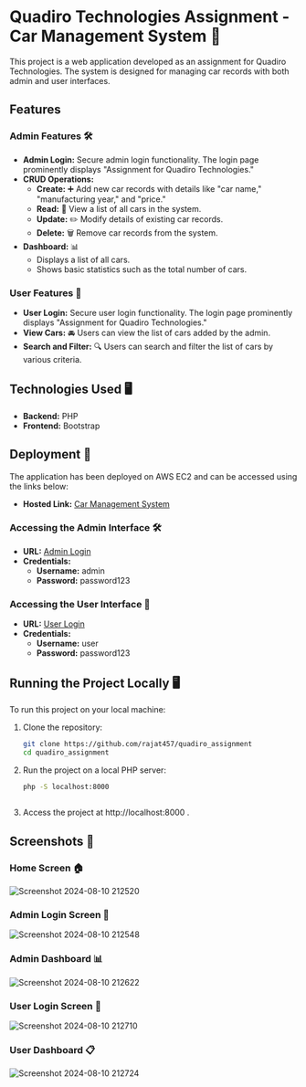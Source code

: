 # Quadiro Technologies Assignment - Car Management System 🚗

This project is a web application developed as an assignment for Quadiro Technologies. The system is designed for managing car records with both admin and user interfaces.

## Features

### Admin Features 🛠️
- **Admin Login:** Secure admin login functionality. The login page prominently displays "Assignment for Quadiro Technologies."
- **CRUD Operations:** 
  - **Create:** ➕ Add new car records with details like "car name," "manufacturing year," and "price."
  - **Read:** 📖 View a list of all cars in the system.
  - **Update:** ✏️ Modify details of existing car records.
  - **Delete:** 🗑️ Remove car records from the system.
- **Dashboard:** 📊
  - Displays a list of all cars.
  - Shows basic statistics such as the total number of cars.

### User Features 👤
- **User Login:** Secure user login functionality. The login page prominently displays "Assignment for Quadiro Technologies."
- **View Cars:** 🚘 Users can view the list of cars added by the admin.
- **Search and Filter:** 🔍 Users can search and filter the list of cars by various criteria.

## Technologies Used 🖥️
- **Backend:** PHP
- **Frontend:** Bootstrap

## Deployment 🚀
The application has been deployed on AWS EC2 and can be accessed using the links below:

- **Hosted Link:** [Car Management System](http://3.25.54.232/quadiro_assignment/)

### Accessing the Admin Interface 🛠️

- **URL:** [Admin Login](http://3.25.54.232/quadiro_assignment/controllers/login.php)
- **Credentials:** 
  - **Username:** admin
  - **Password:** password123

### Accessing the User Interface 👤

- **URL:** [User Login](http://3.25.54.232/quadiro_assignment/user/login.php)
- **Credentials:** 
  - **Username:** user
  - **Password:** password123

## Running the Project Locally 🖥️

To run this project on your local machine:

1. Clone the repository:
   ```bash
   git clone https://github.com/rajat457/quadiro_assignment
   cd quadiro_assignment

2. Run the project on a local PHP server:
   ```bash
   php -S localhost:8000
 
3. Access the project at http://localhost:8000 .

 ## Screenshots 📸

### Home Screen 🏠
![Screenshot 2024-08-10 212520](https://github.com/user-attachments/assets/009d26ba-f270-4d79-a141-94ab4fc35902)


### Admin Login Screen 🔑
![Screenshot 2024-08-10 212548](https://github.com/user-attachments/assets/6c87ec20-9530-41bb-ac07-d2075290cfd0)


### Admin Dashboard 📊
![Screenshot 2024-08-10 212622](https://github.com/user-attachments/assets/61253480-d27a-417d-88df-1bbf6291b726)


### User Login Screen 🔑
![Screenshot 2024-08-10 212710](https://github.com/user-attachments/assets/83876e18-4609-477e-987a-13884bf8c15b)


### User Dashboard 📋
![Screenshot 2024-08-10 212724](https://github.com/user-attachments/assets/11dd747c-bf7c-44de-aa29-017f12154a6b)

